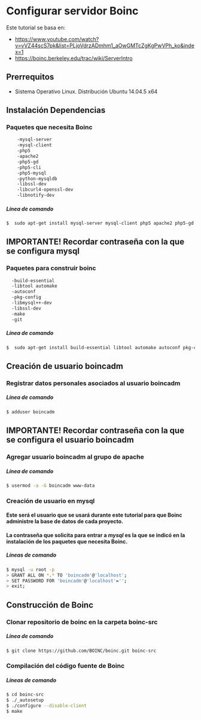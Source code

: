 # Configurar servidor Boinc


Este tutorial se basa en:
* https://www.youtube.com/watch?v=vVZ44scS7pk&list=PLjoVdrzADmhm1_aOwGMTcZgKgPwVPh_ko&index=1
* https://boinc.berkeley.edu/trac/wiki/ServerIntro

## Prerrequitos
 * Sistema Operativo Linux. Distribución Ubuntu 14.04.5 x64

## Instalación Dependencias

### Paquetes que necesita Boinc
```sh
    -mysql-server 
    -mysql-client 
    -php5 
    -apache2 
    -php5-gd 
    -php5-cli 
    -php5-mysql 
    -python-mysqldb 
    -libssl-dev 
    -libcurl4-openssl-dev 
    -libnotify-dev
```
##### *Línea de comando*
```sh
$  sudo apt-get install mysql-server mysql-client php5 apache2 php5-gd php5-cli php5-mysql python-mysqldb libssl-dev libcurl4-openssl-dev libnotify-dev
```
## **IMPORTANTE! Recordar contraseña con la que se configura mysql**
### Paquetes para construir boinc

```sh
  -build-essential 
  -libtool automake 
  -autoconf 
  -pkg-config 
  -libmysql++-dev 
  -libssl-dev
  -make 
  -git 
```
##### *Línea de comando*
```sh
$  sudo apt-get install build-essential libtool automake autoconf pkg-config libmysql++-dev libssl-dev make git
```

## Creación de usuario boincadm
### Registrar datos personales asociados al usuario boincadm
##### *Línea de comando*

```sh
$ adduser boincadm
```

## **IMPORTANTE! Recordar contraseña con la que se configura el usuario boincadm**
### Agregar usuario boincadm al grupo de apache

##### *Línea de comando*

```sh
$ usermod -a -G boincadm www-data
```

### Creación de usuario en mysql
#### Este será el usuario que se usará durante este tutorial para que Boinc administre la base de datos de cada proyecto.
#### La contraseña que solicita para entrar a _mysql_ es la que se indicó en la instalación de los paquetes que necesita Boinc.
##### *Líneas de comando*
```sh
$ mysql -u root -p
> GRANT ALL ON *.* TO 'boincadm'@'localhost';
> SET PASSWORD FOR 'boincadm'@'localhost'='';
> exit;
```

## Construcción de Boinc

### Clonar repositorio de boinc en la carpeta boinc-src

##### *Línea de comando*

```sh
$ git clone https://github.com/BOINC/boinc.git boinc-src
```

### Compilación del código fuente de Boinc
##### *Líneas de comando*
```sh
$ cd boinc-src
$ ./_autosetup
$ ./configure --disable-client
$ make
```